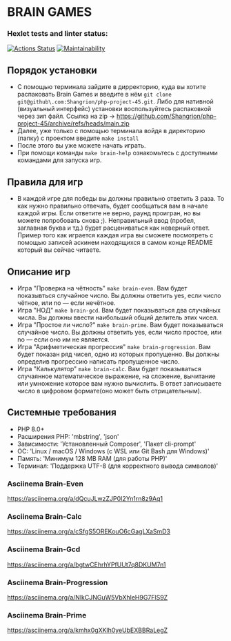 # BRAIN GAMES

### Hexlet tests and linter status:
[![Actions Status](https://github.com/Shangrion/php-project-45/actions/workflows/hexlet-check.yml/badge.svg)](https://github.com/Shangrion/php-project-45/actions)
[![Maintainability](https://qlty.sh/badges/0cd7d688-f0ea-4e9c-87b4-e93d044d08d4/maintainability.svg)](https://qlty.sh/gh/Shangrion/projects/php-project-45)

## Порядок установки

* С помощью терминала зайдите в дирректорию, куда вы хотите распаковать Brain Games и введите в нём `git clone git@github\.com:Shangrion/php-project-45.git`.
Либо для нативной (визуальный интерфейс) установки воспользуйтесь распаковкой через зип файл. Ссылка на zip -> https://github.com/Shangrion/php-project-45/archive/refs/heads/main.zip
* Далее, уже только с помощью терминала войдя в директорию (папку) с проектом введите `make install`
* После этого вы уже можете начать играть.
* При помощи команды `make brain-help` ознакомьтесь с доступными командами для запуска игр.

## Правила для игр

* В каждой игре для победы вы должны правильно ответить 3 раза. То как нужно правильно отвечать, будет сообщаться вам в начале каждой игры. Если ответите не верно, раунд проигран, но вы можете попробовать снова ;). Неправильный ввод (пробел, заглавная буква и тд.) будет расцениваться как неверный ответ. Пример того как играется каждая игра вы сможете посмотреть с помощью записей аскинем находящихся в самом конце README который вы сейчас читаете.

## Описание игр

* Игра "Проверка на чётность" `make brain-even`. Вам будет показывться случайное число. Вы должны ответить yes, если число чётное, или no — если нечётное.
* Игра "НОД" `make brain-gcd`. Вам будет показываться два случайных числа. Вы должны ввести наибольший общий делитель этих чисел.
* Игра "Простое ли число?" `make brain-prime`. Вам будет показываться случайное число. Вы должны ответить yes, если число простое, или no — если оно им не является.
* Игра "Арифметическая прогрессия" `make brain-progression`. Вам будет показан ряд чисел, одно из которых пропущенно. Вы должны определив прогрессию написать пропущенное число.
* Игра "Калькулятор" `make brain-calc`. Вам будет показываться случаянное математическое выражение, на сложение, вычитание или умножение которое вам нужно вычислить. В ответ записываете число в цифровом формате(оно может быть отрицательным).

## Системные требования

* PHP 8.0+
* Расширения PHP: 'mbstring', 'json'
* Зависимости: 'Установленный Composer', 'Пакет cli-prompt'
* ОС: 'Linux / macOS / Windows (с WSL или Git Bash для Windows)'
* Память: 'Минимум 128 MB RAM (для работы PHP)'
* Терминал: 'Поддержка UTF-8 (для корректного вывода символов)'

### Asciinema Brain-Even
https://asciinema.org/a/dQcuJLwzZJP0I2Yn1rn8z9Aq1
### Asciinema Brain-Calc
https://asciinema.org/a/cSfgS5OREKouO6cGagLXaSmD3
### Asciinema Brain-Gcd
https://asciinema.org/a/bgtwCEhrhYPfUUt7q8DKUM7n1
### Asciinema Brain-Progression
https://asciinema.org/a/NlkCJNGuW5VbXhleH9G7FlS9Z
### Asciinema Brain-Prime
https://asciinema.org/a/kmhx0gXKlh0yeUbEXBBRaLegZ